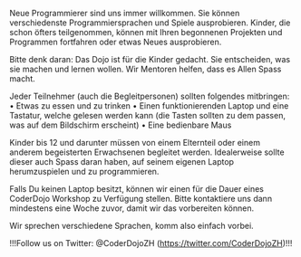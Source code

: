Neue Programmierer sind uns immer willkommen. Sie können verschiedenste Programmiersprachen und Spiele ausprobieren.
Kinder, die schon öfters teilgenommen, können mit Ihren begonnenen Projekten und Programmen fortfahren oder etwas Neues ausprobieren.

Bitte denk daran: Das Dojo ist für die Kinder gedacht. Sie entscheiden, was sie machen und lernen wollen. 
Wir Mentoren helfen, dass es Allen Spass macht.


Jeder Teilnehmer (auch die Begleitpersonen) sollten folgendes mitbringen:
• Etwas zu essen und zu trinken
• Einen funktionierenden Laptop und eine Tastatur, welche gelesen werden kann (die Tasten sollten zu dem passen, was auf dem Bildschirm erscheint) 
• Eine bedienbare Maus

Kinder bis 12 und darunter müssen von einem Elternteil oder einem anderem begeisterten Erwachsenen begleitet werden. Idealerweise sollte dieser auch Spass daran 
haben, auf seinem eigenen Laptop herumzuspielen und zu programmieren.

Falls Du keinen Laptop besitzt, können wir einen für die Dauer eines CoderDojo Workshop zu Verfügung stellen. 
Bitte kontaktiere uns dann mindestens eine Woche zuvor, damit wir das vorbereiten können.

Wir sprechen verschiedene Sprachen, komm also einfach vorbei.


!!!Follow us on Twitter: @CoderDojoZH (https://twitter.com/CoderDojoZH)!!!
